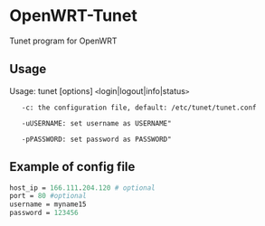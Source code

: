OpenWRT-Tunet
=============

Tunet program for OpenWRT

Usage
-----

Usage: tunet [options] `<`login|logout|info|status`>`

       -c: the configuration file, default: /etc/tunet/tunet.conf

       -uUSERNAME: set username as USERNAME"

       -pPASSWORD: set password as PASSWORD"


Example of config file
----------------------

```perl
host_ip = 166.111.204.120 # optional  
port = 80 #optional  
username = myname15  
password = 123456  
```

